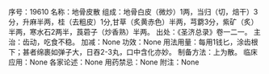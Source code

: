 序号：19610
名称：地骨皮散
组成：地骨白皮（微炒）1两，当归（切，焙干）3分，升麻半两，桂（去粗皮）1分,甘草（炙黄赤色）半两，芎藭3分，紫矿（炙）半两，寒水石2两半，莨菪子（炒香熟）半两。
出处：《圣济总录》卷一二一。
主治：齿动，吃食不稳。
加减：None
功效：None
用法用量：每用1钱匕，涂齿根下；甚者绵裹如弹子大，日吞2-3丸，口中含化亦妙。
制备方法：上为散。
临床应用：None
各家论述：None
用药禁忌：None
附注：None
